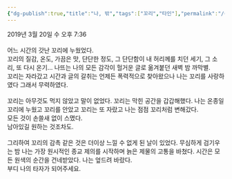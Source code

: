 ```yaml
---
{"dg-publish":true,"title":"나, 밖","tags":["꼬리","타인"],"permalink":"/쓴 글/에세이 또는 시/나, 밖/","dgPassFrontmatter":true,"noteIcon":""}
---
```


2019년 3월 20일 수 오후 7:36<br/>
<br/>
어느 시간의 갓난 꼬리에 누웠었다.<br/>
꼬리의 질감, 온도, 가끔은 맛, 단단한 정도, 그 단단함이 내 허리께를 치던 세기, 그 소리, 또 다시 온기…  나뜨는 나의 모든 감각이 헐거운 글로 옮겨붙던 새벽 밤 까막별.<br/>
꼬리는 자라갔고 시간과 글의 갈취는 언제든 폭력적으로 찾아왔으나 나는 꼬리를 사랑하였다 그래서 무력하였다.<br/>
<br/>
꼬리는 아무것도 먹지 않았고 말이 없었다. 꼬리는 막힌 공간을 갑갑해했다. 나는 온종일 꼬리에 누웠고 꼬리를 안았고 꼬리는 또 자랐고 나는 점점 꼬리처럼 변해갔다. <br/>
모든 것이 손쓸새 없이 스몄다.<br/>
남아있길 원하는 것조차도.<br/>
<br/>
그리하여 꼬리의 감촉 같은 것은 더이상 느낄 수 없게 된 날이 있었다. 무심하게 검기우는 밤 나는 가장 원시적인 종교 제의를 시작하며 늙은 제물의 고통을 바쳤다. 시간은 모든 원색의 순간을 건네받았다. 나는 엎드려 바랐다.<br/>
부디 나의 타자가 되어주세요.<br/>
